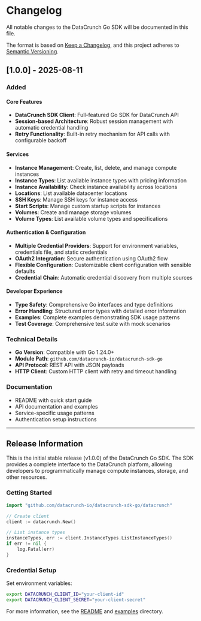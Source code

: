# Changelog

All notable changes to the DataCrunch Go SDK will be documented in this file.

The format is based on [Keep a Changelog](https://keepachangelog.com/en/1.0.0/),
and this project adheres to [Semantic Versioning](https://semver.org/spec/v2.0.0.html).

## [1.0.0] - 2025-08-11

### Added

#### Core Features
- **DataCrunch SDK Client**: Full-featured Go SDK for DataCrunch API
- **Session-based Architecture**: Robust session management with automatic credential handling
- **Retry Functionality**: Built-in retry mechanism for API calls with configurable backoff

#### Services
- **Instance Management**: Create, list, delete, and manage compute instances
- **Instance Types**: List available instance types with pricing information
- **Instance Availability**: Check instance availability across locations
- **Locations**: List available datacenter locations
- **SSH Keys**: Manage SSH keys for instance access
- **Start Scripts**: Manage custom startup scripts for instances
- **Volumes**: Create and manage storage volumes
- **Volume Types**: List available volume types and specifications

#### Authentication & Configuration
- **Multiple Credential Providers**: Support for environment variables, credentials file, and static credentials
- **OAuth2 Integration**: Secure authentication using OAuth2 flow
- **Flexible Configuration**: Customizable client configuration with sensible defaults
- **Credential Chain**: Automatic credential discovery from multiple sources

#### Developer Experience
- **Type Safety**: Comprehensive Go interfaces and type definitions
- **Error Handling**: Structured error types with detailed error information
- **Examples**: Complete examples demonstrating SDK usage patterns
- **Test Coverage**: Comprehensive test suite with mock scenarios

### Technical Details
- **Go Version**: Compatible with Go 1.24.0+
- **Module Path**: `github.com/datacrunch-io/datacrunch-sdk-go`
- **API Protocol**: REST API with JSON payloads
- **HTTP Client**: Custom HTTP client with retry and timeout handling

### Documentation
- README with quick start guide
- API documentation and examples
- Service-specific usage patterns
- Authentication setup instructions

---

## Release Information

This is the initial stable release (v1.0.0) of the DataCrunch Go SDK. The SDK provides a complete interface to the DataCrunch platform, allowing developers to programmatically manage compute instances, storage, and other resources.

### Getting Started

```go
import "github.com/datacrunch-io/datacrunch-sdk-go/datacrunch"

// Create client
client := datacrunch.New()

// List instance types
instanceTypes, err := client.InstanceTypes.ListInstanceTypes()
if err != nil {
    log.Fatal(err)
}
```

### Credential Setup

Set environment variables:
```bash
export DATACRUNCH_CLIENT_ID="your-client-id"
export DATACRUNCH_CLIENT_SECRET="your-client-secret"
```

For more information, see the [README](README.md) and [examples](examples/) directory.